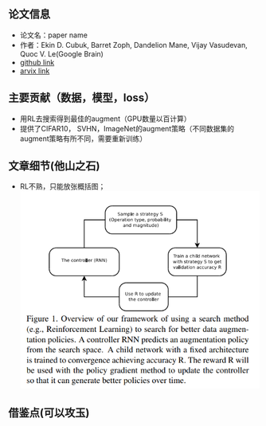 <head>
    <script src="https://cdn.mathjax.org/mathjax/latest/MathJax.js?config=TeX-AMS-MML_HTMLorMML" type="text/javascript"></script>
    <script type="text/x-mathjax-config">
        MathJax.Hub.Config({
            tex2jax: {
            skipTags: ['script', 'noscript', 'style', 'textarea', 'pre'],
            inlineMath: [['$','$$']]
            }
        });
    </script>
</head>

## 论文信息
* 论文名：paper name
* 作者：Ekin D. Cubuk, Barret Zoph, Dandelion Mane, Vijay Vasudevan, Quoc V. Le(Google Brain)
* [github link](https://github.com/DeepVoltaire/AutoAugment.git)
* [arvix link](https://arxiv.org/pdf/1805.09501.pdf)

## 主要贡献（数据，模型，loss）
- 用RL去搜索得到最佳的augment（GPU数量以百计算）
- 提供了CIFAR10， SVHN，ImageNet的augment策略（不同数据集的augment策略有所不同，需要重新训练）

## 文章细节(他山之石)
- RL不熟，只能放张概括图；
![](overview.png)
## 借鉴点(可以攻玉)
